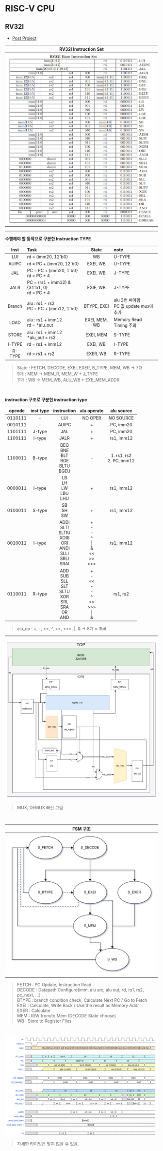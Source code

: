 # RISC-V CPU

## RV32I

- [Post Project](https://github.com/SungChul-CHA/RISCV-SoC)

|  <b>RV32I Instruction Set</b>   |
| :-----------------------------: |
| ![rv32i_is](./src/rv32i_is.png) |

---

**수행해야 할 동작으로 구분한 Instruction TYPE**

|  Inst  | Task                                           |     State     | note                                        |
| :----: | :--------------------------------------------- | :-----------: | :------------------------------------------ |
|  LUI   | rd = {imm20, 12'b0}                            |      WB       | U-TYPE                                      |
| AUIPC  | rd = PC + {imm20, 12'b0}                       |   EXEI, WB    | U-TYPE                                      |
|  JAL   | PC = PC + {imm20, 1'b0}<br>rd = PC + 4         |   EXEI, WB    | J-TYPE                                      |
|  JALR  | PC = (rs1 + imm12) & {31'b1, 0}<br>rd = PC + 4 |   EXIE, WB    | J-TYPE                                      |
| Branch | alu : rs1 - rs2<br>PC = PC + {imm12, 1'b0}     |  BTYPE, EXEI  | alu 2번 써야함.<br> PC 값 update mux에 추가 |
|  LOAD  | alu : rs1 + imm12<br>rd = \*alu_out            | EXEI, MEM, WB | Memory Read Timing 주의                     |
| STORE  | alu : rs1 + imm12<br>\*alu_out = rs2           |   EXEI, MEM   | S-TYPE                                      |
| I-TYPE | rd = rs1 + imm12                               |   EXEI, WB    | I-TYPE                                      |
| R-TYPE | rd = rs1 + rs2                                 |   EXER, WB    | R-TYPE                                      |

> State : FETCH, DECODE, EXEI, EXER, B_TYPE, MEM, WB &rarr; 7개<br>
> 9개 : MEM &rarr; MEM_R, MEM_W + J_TYPE<br>
> 11개 : WB &rarr; MEM_WB, ALU_WB + EXE_MEM_ADDR

<br>

**instruction 구조로 구분한 instruction type**

| opcode  | inst type |                             instruction                              |                        alu operate                         |         alu source          |
| :-----: | :-------: | :------------------------------------------------------------------: | :--------------------------------------------------------: | :-------------------------: |
| 0110111 |     -     |                                 LUI                                  |                          NO OPER                           |          NO SOURCE          |
| 0010111 |     -     |                                AUIPC                                 |                             +                              |          PC, imm20          |
| 1101111 |  J-type   |                                 JAL                                  |                             +                              |          PC, imm20          |
| 1100111 |  I-type   |                                 JALR                                 |                             +                              |         rs1, imm12          |
| 1100011 |  B-type   |               BEQ<br>BNE<br>BLT<br>BGE<br>BLTU<br>BGEU               |                             -                              | 1. rs1, rs2<br>2. PC, imm12 |
| 0000011 |  I-type   |                     LB<br>LH<br>LW<br>LBU<br>LHU                     |                             +                              |         rs1, imm12          |
| 0100011 |  S-type   |                            SB<br>SH<br>SW                            |                             +                              |         rs1, imm12          |
| 0010011 |  I-type   | ADDI<br>SLTI<br>SLTIU<br>XORI<br>ORI<br>ANDI<br>SLLI<br>SRLI<br>SRAI |  +<br>-<br>-<br>^<br> \| <br> & <br> << <br> >> <br> >>>   |         rs1, imm12          |
| 0110011 |  R-type   |  ADD<br>SUB<br>SLL<br>SLT<br>SLTU<br>XOR<br>SRL<br>SRA<br>OR<br>AND  | +<br>-<br> << <br>-<br>-<br>^<br> >> <br> >>> <br>\| <br>& |          rs1, rs2           |

> alu_op : +, -, <<, ^, >>, >>>, |, & &rarr; 8개 = 3bit

---

![simple_diagram](./src/diagram.png)

> MUX, DEMUX 빠진 그림

<br>

|        <b>FSM 구조</b>        |
| :---------------------------: |
| ![fsm_diagram](./src/fsm.png) |

> FETCH : PC Update, Instruction Read<br>
> DECODE : Datapath Configure(imm, alu src, alu out, rd, rs1, rs2, pc_next, ...)<br>
> BTYPE : branch condition check, Calculate Next PC / Go to Fetch<br>
> EXEI : Calculate, Write Back / Use the result as Memory Addr<br>
> EXER : Calculate<br>
> MEM : R/W from/to Mem (DECODE State choose)<br>
> WB : Store to Register Files

<br>

![cpu_waveform](./src/waveform.png)

> 자세한 타이밍은 맞지 않을 수 있음.
